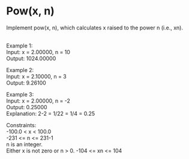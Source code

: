 # Pow(x, n) #

Implement pow(x, n), which calculates x raised to the power n (i.e., xn).

 
<br/>
Example 1:
<br/>
Input: x = 2.00000, n = 10
<br/>
Output: 1024.00000
<br/>

Example 2:
<br/>
Input: x = 2.10000, n = 3
<br/>
Output: 9.26100
<br/>

Example 3:
<br/>
Input: x = 2.00000, n = -2
<br/>
Output: 0.25000
<br/>
Explanation: 2-2 = 1/22 = 1/4 = 0.25
<br/>
 

Constraints:
<br/>
-100.0 < x < 100.0
<br/>
-231 <= n <= 231-1
<br/>
n is an integer.
<br/>
Either x is not zero or n > 0.
-104 <= xn <= 104